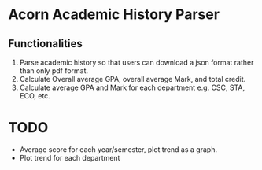 # Acorn Academic History Parser

## Functionalities

1. Parse academic history so that users can download a json format rather than only pdf format.
2. Calculate Overall average GPA, overall average Mark, and total credit.
3. Calculate average GPA and Mark for each department e.g. CSC, STA, ECO, etc.

# TODO

- Average score for each year/semester, plot trend as a graph.
- Plot trend for each department

